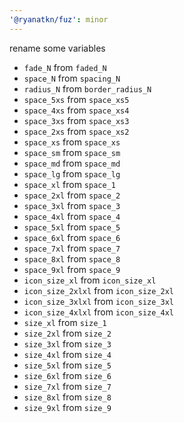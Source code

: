 ```yaml
---
'@ryanatkn/fuz': minor
---
```


rename some variables

- `fade_N` from `faded_N`
- `space_N` from `spacing_N`
- `radius_N` from `border_radius_N`
- `space_5xs` from `space_xs5`
- `space_4xs` from `space_xs4`
- `space_3xs` from `space_xs3`
- `space_2xs` from `space_xs2`
- `space_xs` from `space_xs`
- `space_sm` from `space_sm`
- `space_md` from `space_md`
- `space_lg` from `space_lg`
- `space_xl` from `space_1`
- `space_2xl` from `space_2`
- `space_3xl` from `space_3`
- `space_4xl` from `space_4`
- `space_5xl` from `space_5`
- `space_6xl` from `space_6`
- `space_7xl` from `space_7`
- `space_8xl` from `space_8`
- `space_9xl` from `space_9`
- `icon_size_xl` from `icon_size_xl`
- `icon_size_2xlxl` from `icon_size_2xl`
- `icon_size_3xlxl` from `icon_size_3xl`
- `icon_size_4xlxl` from `icon_size_4xl`
- `size_xl` from `size_1`
- `size_2xl` from `size_2`
- `size_3xl` from `size_3`
- `size_4xl` from `size_4`
- `size_5xl` from `size_5`
- `size_6xl` from `size_6`
- `size_7xl` from `size_7`
- `size_8xl` from `size_8`
- `size_9xl` from `size_9`
